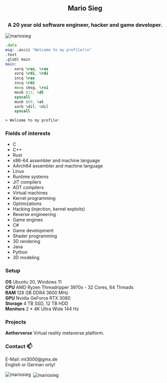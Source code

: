 <h2 align="center">Mario Sieg<h2>
<h3 align="center">A 20 year old software engineer, hacker and game developer.</h3>

<p align="left"> <img src="https://komarev.com/ghpvc/?username=mariosieg&label=Profile%20views&color=0e75b6&style=flat" alt="mariosieg" /> </p>

```asm
.data
msg: .asciz "Welcome to my profile!\n"
.text
.globl main
main:
    xorq %rax, %rax
    xorq %rdi, %rdi
    incq %rax
    incq %rdi
    movq $msg, %rsi
    movb $13, %dl
    syscall
    movb $60, %al
    xorb %dil, %dil
    syscall

> Welcome to my profile!
```

<h3> Fields of interests </h3>

* C
* C++
* Rust
* x86-64 assembler and machine language
* AArch64 assembler and machine language
* Linux
* Runtime systems
* JIT compilers
* AOT compilers
* Virtual machines
* Kernel programming
* Optimizations
* Hacking (injection, kernel exploits)
* Reverse engineering
* Game engines
* C#
* Game development
* Shader programming
* 3D rendering
* Java
* Python
* 3D modeling

<h3> Setup </h3>

**OS** Ubuntu 20, Windows 11<br>
**CPU** AMD Ryzen Threadripper 3970x - 32 Cores, 64 Threads<br>
**RAM** 128 GB DDR4 3600 MHz<br>
**GPU** Nvidia GeForce RTX 3080<br>
**Storage** 4 TB SSD, 12 TB HDD<br>
**Monitors** 2 * 4K Ultra Wide 144 Hz<br>

<h3> Projects </h3>

**Aetherverse** Virtual reality metaverse platform.<br>

<h3> Contact 📫 </h3>
E-Mail: mt3000@gmx.de<br>
English or German only!<br>

<p><img align="left" src="https://github-readme-stats.vercel.app/api/top-langs?username=mariosieg&show_icons=true&locale=en&layout=compact" alt="mariosieg" /></p>

<p>&nbsp;<img align="center" src="https://github-readme-stats.vercel.app/api?username=mariosieg&show_icons=true&locale=en" alt="mariosieg" /></p>
